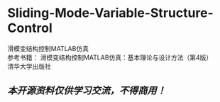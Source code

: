 # Sliding-Mode-Variable-Structure-Control
滑模变结构控制MATLAB仿真  
参考书籍：
滑模变结构控制MATLAB仿真：基本理论与设计方法（第4版）  
清华大学出版社  
## ***本开源资料仅供学习交流，不得商用！***

